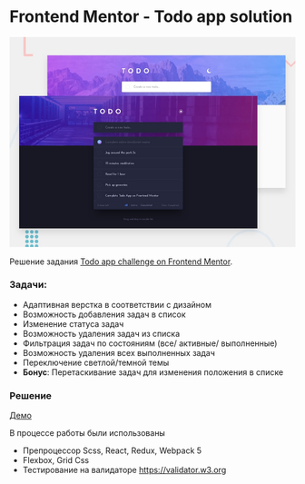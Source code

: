 # Frontend Mentor - Todo app solution

![Design preview for the Todo app coding challenge](./design/desktop-preview.jpg)

Решение задания [Todo app challenge on Frontend Mentor](https://www.frontendmentor.io/challenges/todo-app-Su1_KokOW). 

### Задачи:

- Адаптивная верстка в соответствии с дизайном
- Возможность добавления задач в список
- Изменение статуса задач
- Возможность удаления задач из списка
- Фильтрация задач по состояниям (все/ активные/ выполненные)
- Возможность удаления всех выполненных задач
- Переключение светлой/темной темы
- **Бонус**: Перетаскивание задач для изменения положения в списке

### Решение

[Демо](https://mich-man.ru/projects/todo-list/index.html)

В процессе работы были использованы 

- Препроцессор Scss, React, Redux, Webpack 5
- Flexbox, Grid Css
- Тестирование на валидаторе https://validator.w3.org